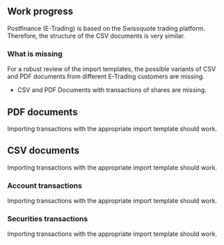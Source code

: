 ## Work progress
Postfinance (E-Trading) is based on the Swissquote trading platform. Therefore, the structure of the CSV documents is very similar.

### What is missing
For a robust review of the import templates, the possible variants of CSV and PDF documents from different E-Trading customers are missing.
- CSV and PDF Documents with transactions of shares are missing.

## PDF documents
Importing transactions with the appropriate import template should work.

## CSV documents
Importing transactions with the appropriate import template should work.

### Account transactions
Importing transactions with the appropriate import template should work.

### Securities transactions
Importing transactions with the appropriate import template should work.

